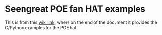 # Seengreat POE fan HAT examples

This is from this [wiki link](https://seengreat.com/wiki/133/poe-fan-hat-c), where on the end of the document it provides the C/Python examples for the POE hat.

